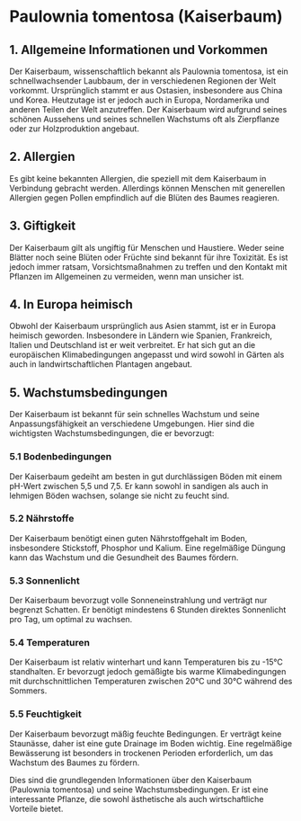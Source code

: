 # Paulownia tomentosa (Kaiserbaum)

## 1. Allgemeine Informationen und Vorkommen
Der Kaiserbaum, wissenschaftlich bekannt als Paulownia tomentosa, ist ein schnellwachsender Laubbaum, der in verschiedenen Regionen der Welt vorkommt. Ursprünglich stammt er aus Ostasien, insbesondere aus China und Korea. Heutzutage ist er jedoch auch in Europa, Nordamerika und anderen Teilen der Welt anzutreffen. Der Kaiserbaum wird aufgrund seines schönen Aussehens und seines schnellen Wachstums oft als Zierpflanze oder zur Holzproduktion angebaut.

## 2. Allergien
Es gibt keine bekannten Allergien, die speziell mit dem Kaiserbaum in Verbindung gebracht werden. Allerdings können Menschen mit generellen Allergien gegen Pollen empfindlich auf die Blüten des Baumes reagieren.

## 3. Giftigkeit
Der Kaiserbaum gilt als ungiftig für Menschen und Haustiere. Weder seine Blätter noch seine Blüten oder Früchte sind bekannt für ihre Toxizität. Es ist jedoch immer ratsam, Vorsichtsmaßnahmen zu treffen und den Kontakt mit Pflanzen im Allgemeinen zu vermeiden, wenn man unsicher ist.

## 4. In Europa heimisch
Obwohl der Kaiserbaum ursprünglich aus Asien stammt, ist er in Europa heimisch geworden. Insbesondere in Ländern wie Spanien, Frankreich, Italien und Deutschland ist er weit verbreitet. Er hat sich gut an die europäischen Klimabedingungen angepasst und wird sowohl in Gärten als auch in landwirtschaftlichen Plantagen angebaut.

## 5. Wachstumsbedingungen
Der Kaiserbaum ist bekannt für sein schnelles Wachstum und seine Anpassungsfähigkeit an verschiedene Umgebungen. Hier sind die wichtigsten Wachstumsbedingungen, die er bevorzugt:

### 5.1 Bodenbedingungen
Der Kaiserbaum gedeiht am besten in gut durchlässigen Böden mit einem pH-Wert zwischen 5,5 und 7,5. Er kann sowohl in sandigen als auch in lehmigen Böden wachsen, solange sie nicht zu feucht sind.

### 5.2 Nährstoffe
Der Kaiserbaum benötigt einen guten Nährstoffgehalt im Boden, insbesondere Stickstoff, Phosphor und Kalium. Eine regelmäßige Düngung kann das Wachstum und die Gesundheit des Baumes fördern.

### 5.3 Sonnenlicht
Der Kaiserbaum bevorzugt volle Sonneneinstrahlung und verträgt nur begrenzt Schatten. Er benötigt mindestens 6 Stunden direktes Sonnenlicht pro Tag, um optimal zu wachsen.

### 5.4 Temperaturen
Der Kaiserbaum ist relativ winterhart und kann Temperaturen bis zu -15°C standhalten. Er bevorzugt jedoch gemäßigte bis warme Klimabedingungen mit durchschnittlichen Temperaturen zwischen 20°C und 30°C während des Sommers.

### 5.5 Feuchtigkeit
Der Kaiserbaum bevorzugt mäßig feuchte Bedingungen. Er verträgt keine Staunässe, daher ist eine gute Drainage im Boden wichtig. Eine regelmäßige Bewässerung ist besonders in trockenen Perioden erforderlich, um das Wachstum des Baumes zu fördern.

Dies sind die grundlegenden Informationen über den Kaiserbaum (Paulownia tomentosa) und seine Wachstumsbedingungen. Er ist eine interessante Pflanze, die sowohl ästhetische als auch wirtschaftliche Vorteile bietet.
